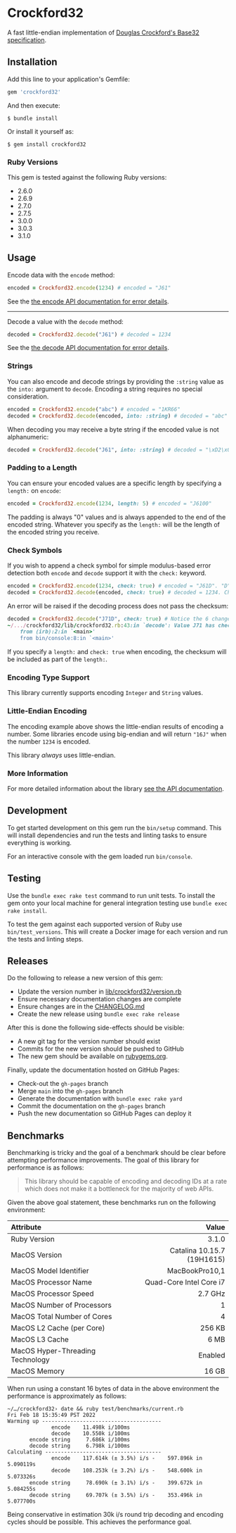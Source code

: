 # Crockford32
A fast little-endian implementation of [Douglas Crockford's Base32 specification](https://www.crockford.com/base32.html).


## Installation
Add this line to your application's Gemfile:

```ruby
gem 'crockford32'
```

And then execute:

    $ bundle install

Or install it yourself as:

    $ gem install crockford32

### Ruby Versions
This gem is tested against the following Ruby versions:

- 2.6.0
- 2.6.9
- 2.7.0
- 2.7.5
- 3.0.0
- 3.0.3
- 3.1.0


## Usage
Encode data with the `encode` method:

```ruby
encoded = Crockford32.encode(1234) # encoded = "J61"
```
See the [the encode API documentation for error details](https://tinychameleon.github.io/crockford32/Crockford32.html#encode-class_method).

---

Decode a value with the `decode` method:

```ruby
decoded = Crockford32.decode("J61") # decoded = 1234
```
See the [the decode API documentation for error details](https://tinychameleon.github.io/crockford32/Crockford32.html#decode-class_method).


### Strings
You can also encode and decode strings by providing the `:string` value as the `into:` argument to `decode`.
Encoding a string requires no special consideration.

```ruby
encoded = Crockford32.encode("abc") # encoded = "1KR66"
decoded = Crockford32.decode(encoded, into: :string) # decoded = "abc"
```

When decoding you may receive a byte string if the encoded value is not alphanumeric:

```ruby
decoded = Crockford32.decode("J61", into: :string) # decoded = "\xD2\x04"
```

### Padding to a Length
You can ensure your encoded values are a specific length by specifying a `length:` on `encode`:

```ruby
encoded = Crockford32.encode(1234, length: 5) # encoded = "J6100"
```

The padding is always "0" values and is always appended to the end of the encoded string.
Whatever you specify as the `length:` will be the length of the encoded string you receive.

### Check Symbols
If you wish to append a check symbol for simple modulus-based error detection both `encode` and `decode` support it with the `check:` keyword.

```ruby
encoded = Crockford32.encode(1234, check: true) # encoded = "J61D". "D" is the checksum symbol.
decoded = Crockford32.decode(encoded, check: true) # decoded = 1234. Checksum is tested.
```

An error will be raised if the decoding process does not pass the checksum:

```ruby
decoded = Crockford32.decode("J71D", check: true) # Notice the 6 changed to a 7.
~/.../crockford32/lib/crockford32.rb:43:in `decode': Value J71 has checksum 8 but requires 13 (Crockford32::ChecksumError)
	from (irb):2:in `<main>'
	from bin/console:8:in `<main>'
```

If you specify a `length:` and `check: true` when encoding, the checksum will be included as part of the `length:`.

### Encoding Type Support
This library currently supports encoding `Integer` and `String` values.

### Little-Endian Encoding
The encoding example above shows the little-endian results of encoding a number.
Some libraries encode using big-endian and will return `"16J"` when the number `1234` is encoded.

This library _always_ uses little-endian.

### More Information
For more detailed information about the library [see the API documentation](https://tinychameleon.github.io/crockford32/).


## Development
To get started development on this gem run the `bin/setup` command. This will install dependencies and run the tests and linting tasks to ensure everything is working.

For an interactive console with the gem loaded run `bin/console`.


## Testing
Use the `bundle exec rake test` command to run unit tests. To install the gem onto your local machine for general integration testing use `bundle exec rake install`.

To test the gem against each supported version of Ruby use `bin/test_versions`. This will create a Docker image for each version and run the tests and linting steps.


## Releases
Do the following to release a new version of this gem:

- Update the version number in [lib/crockford32/version.rb](./lib/crockford32/version.rb)
- Ensure necessary documentation changes are complete
- Ensure changes are in the [CHANGELOG.md](./CHANGELOG.md)
- Create the new release using `bundle exec rake release`

After this is done the following side-effects should be visible:

- A new git tag for the version number should exist
- Commits for the new version should be pushed to GitHub
- The new gem should be available on [rubygems.org](https://rubygems.org).

Finally, update the documentation hosted on GitHub Pages:

- Check-out the `gh-pages` branch
- Merge `main` into the `gh-pages` branch
- Generate the documentation with `bundle exec rake yard`
- Commit the documentation on the `gh-pages` branch
- Push the new documentation so GitHub Pages can deploy it


## Benchmarks
Benchmarking is tricky and the goal of a benchmark should be clear before attempting performance improvements. The goal of this library for performance is as follows:

> This library should be capable of encoding and decoding IDs at a rate which does not make it a bottleneck for the majority of web APIs.

Given the above goal statement, these benchmarks run on the following environment:

| Attribute | Value |
|:--|--:|
| Ruby Version | 3.1.0 |
| MacOS Version | Catalina 10.15.7 (19H1615) |
| MacOS Model Identifier | MacBookPro10,1 |
| MacOS Processor Name | Quad-Core Intel Core i7 |
| MacOS Processor Speed | 2.7 GHz |
| MacOS Number of Processors | 1 |
| MacOS Total Number of Cores | 4 |
| MacOS L2 Cache (per Core) | 256 KB |
| MacOS L3 Cache | 6 MB |
| MacOS Hyper-Threading Technology | Enabled |
| MacOS Memory | 16 GB |

When run using a constant 16 bytes of data in the above environment the performance is approximately as follows:

```
~/…/crockford32› date && ruby test/benchmarks/current.rb
Fri Feb 18 15:35:49 PST 2022
Warming up --------------------------------------
              encode    11.498k i/100ms
              decode    10.550k i/100ms
       encode string     7.686k i/100ms
       decode string     6.798k i/100ms
Calculating -------------------------------------
              encode    117.614k (± 3.5%) i/s -    597.896k in   5.090119s
              decode    108.253k (± 3.2%) i/s -    548.600k in   5.073326s
       encode string     78.690k (± 3.1%) i/s -    399.672k in   5.084255s
       decode string     69.707k (± 3.5%) i/s -    353.496k in   5.077700s
```

Being conservative in estimation 30k i/s round trip decoding and encoding cycles should be possible. This achieves the performance goal.
